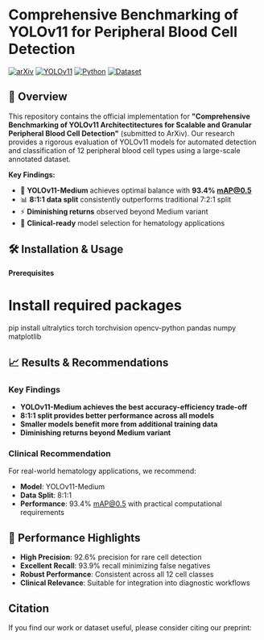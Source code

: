 # Comprehensive Benchmarking of YOLOv11 for Peripheral Blood Cell Detection

[![arXiv](https://img.shields.io/badge/arXiv-Preprint-b31b1b)](https://arxiv.org/abs/XXXX.XXXXX)
[![YOLOv11](https://img.shields.io/badge/YOLO-v11-red)](https://github.com/ultralytics/ultralytics)
[![Python](https://img.shields.io/badge/Python-3.8%2B-blue)](https://python.org)
[![Dataset](https://img.shields.io/badge/Dataset-16,891%20images-orange)](https://github.com/Mohamad-AbouAli/OI-PBC-Dataset)

## 📖 Overview

This repository contains the official implementation for **"Comprehensive Benchmarking of YOLOv11 Architectitectures for Scalable and Granular Peripheral Blood Cell Detection"** (submitted to ArXiv). Our research provides a rigorous evaluation of YOLOv11 models for automated detection and classification of 12 peripheral blood cell types using a large-scale annotated dataset.

**Key Findings:**
- 🎯 **YOLOv11-Medium** achieves optimal balance with **93.4% mAP@0.5**
- 📊 **8:1:1 data split** consistently outperforms traditional 7:2:1 split
- ⚡ **Diminishing returns** observed beyond Medium variant
- 🏥 **Clinical-ready** model selection for hematology applications



## 🛠️ Installation & Usage
**Prerequisites**

# Install required packages
pip install ultralytics torch torchvision opencv-python pandas numpy matplotlib



## 📈 Results & Recommendations

### Key Findings
- **YOLOv11-Medium achieves the best accuracy-efficiency trade-off**
- **8:1:1 split provides better performance across all models**
- **Smaller models benefit more from additional training data**
- **Diminishing returns beyond Medium variant**

### Clinical Recommendation
For real-world hematology applications, we recommend:

- **Model**: YOLOv11-Medium
- **Data Split**: 8:1:1
- **Performance**: 93.4% mAP@0.5 with practical computational requirements

## 🎯 Performance Highlights

- **High Precision**: 92.6% precision for rare cell detection
- **Excellent Recall**: 93.9% recall minimizing false negatives
- **Robust Performance**: Consistent across all 12 cell classes
- **Clinical Relevance**: Suitable for integration into diagnostic workflows

## Citation

If you find our work or dataset useful, please consider citing our preprint:

```bibtex
